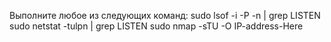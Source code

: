 Выполните любое из следующих команд:
sudo lsof -i -P -n | grep LISTEN 
sudo netstat -tulpn | grep LISTEN
sudo nmap -sTU -O IP-address-Here
